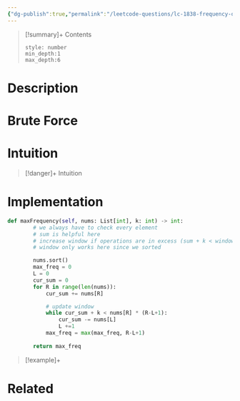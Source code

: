 ```yaml
---
{"dg-publish":true,"permalink":"/leetcode-questions/lc-1838-frequency-of-the-most-frequent-element/","title":"LC 1838. Frequency of the Most Frequent Element","tags":["lc-medium","sliding-window"]}
---
```



>[!summary]+ Contents
>```toc
>style: number
>min_depth:1
>max_depth:6
>```

# Description

# Brute Force
# Intuition

>[!danger]+ Intuition

# Implementation
```python
def maxFrequency(self, nums: List[int], k: int) -> int:
		# we always have to check every element
		# sum is helpful here
		# increase window if operations are in excess (sum + k < window size * current element to be checked)
		# window only works here since we sorted

        nums.sort()
        max_freq = 0
        L = 0
        cur_sum = 0
        for R in range(len(nums)):
            cur_sum += nums[R]

            # update window
            while cur_sum + k < nums[R] * (R-L+1):
                cur_sum -= nums[L]
                L +=1
            max_freq = max(max_freq, R-L+1)
        
        return max_freq

```

>[!example]+ 


# Related

